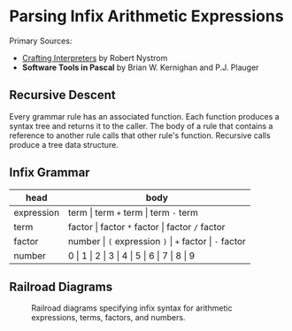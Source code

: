 # Parsing Infix Arithmetic Expressions

Primary Sources: 
- [Crafting Interpreters](https://craftinginterpreters.com/parsing-expressions.html) by Robert Nystrom
- **Software Tools in Pascal** by Brian W. Kernighan and P.J. Plauger

## Recursive Descent
Every grammar rule has an associated function.
Each function produces a syntax tree and returns it to the caller.
The body of a rule that contains a reference to another rule calls that other rule's function. Recursive calls produce a tree data structure.

## Infix Grammar
| head       | body                                                     |
| ---------- | -------------------------------------------------------- |
| expression | term \| term `+` term \| term `-` term                   |
| term       | factor \| factor `*` factor \| factor `/` factor         |
| factor     | number \| `(` expression `)` \| `+` factor \| `-` factor |
| number     | 0 \| 1 \| 2 \| 3 \| 4 \| 5 \| 6 \| 7 \| 8 \| 9           |

## Railroad Diagrams
<figure>
  <img src="https://user-images.githubusercontent.com/80301412/166803499-7743f365-b36c-495e-930e-83e2970d0e15.png" alt=""/>
  <figcaption>
    Railroad diagrams specifying infix syntax for arithmetic expressions, terms, factors, and numbers.
  </figcaption>
</figure>
